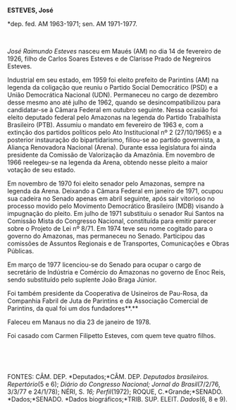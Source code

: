 **ESTEVES, José**

\*dep. fed. AM 1963-1971; sen. AM 1971-1977.

 

*José Raimundo Esteves* nasceu em Maués (AM) no dia 14 de fevereiro de
1926, filho de Carlos Soares Esteves e de Clarisse Prado de Negreiros
Esteves.

Industrial em seu estado, em 1959 foi eleito prefeito de Parintins (AM)
na legenda da coligação que reuniu o Partido Social Democrático (PSD) e
a União Democrática Nacional (UDN). Permaneceu no cargo de dezembro
desse mesmo ano até julho de 1962, quando se desincompatibilizou para
candidatar-se à Câmara Federal em outubro seguinte. Nessa ocasião foi
eleito deputado federal pelo Amazonas na legenda do Partido Trabalhista
Brasileiro (PTB). Assumiu o mandato em fevereiro de 1963 e, com a
extinção dos partidos políticos pelo Ato Institucional nº 2 (27/10/1965)
e a posterior instauração do bipartidarismo, filiou-se ao partido
governista, a Aliança Renovadora Nacional (Arena). Durante essa
legislatura foi ainda presidente da Comissão de Valorização da Amazônia.
Em novembro de 1966 reelegeu-se na legenda da Arena, obtendo nesse
pleito a maior votação de seu estado.

Em novembro de 1970 foi eleito senador pelo Amazonas, sempre na legenda
da Arena. Deixando a Câmara Federal em janeiro de 1971, ocupou sua
cadeira no Senado apenas em abril seguinte, após sair vitorioso no
processo movido pelo Movimento Democrático Brasileiro (MDB) visando à
impugnação do pleito. Em julho de 1971 substituiu o senador Rui Santos
na Comissão Mista do Congresso Nacional, constituída para emitir parecer
sobre o Projeto de Lei nº 8/71. Em 1974 teve seu nome cogitado para o
governo do Amazonas, mas permaneceu no Senado. Participou das comissões
de Assuntos Regionais e de Transportes, Comunicações e Obras Públicas.

Em março de 1977 licenciou-se do Senado para ocupar o cargo de
secretário de Indústria e Comércio do Amazonas no governo de Enoc Reis,
sendo substituído pelo suplente João Braga Júnior.

Foi também presidente da Cooperativa de Usineiros de Pau-Rosa, da
Companhia Fabril de Juta de Parintins e da Associação Comercial de
Parintins, da qual foi um dos fundadores**.**

Faleceu em Manaus no dia 23 de janeiro de 1978.

Foi casado com Carmen Filipetto Esteves, com quem teve quatro filhos.

 

 

FONTES: CÂM. DEP. *Deputados;*CÂM. DEP. *Deputados brasileiros.
Repertório*(5 e 6); *Diário do Congresso Nacional; Jornal do
Brasil*(7/2/76, 3/3/77 e 24/1/78); NÉRI, S. *16;* *Perfil*(1972); ROQUE,
C.*Grande;*SENADO. *Dados;*SENADO. *Dados biográficos;*TRIB. SUP. ELEIT.
*Dados*(6, 8 e 9).

 

